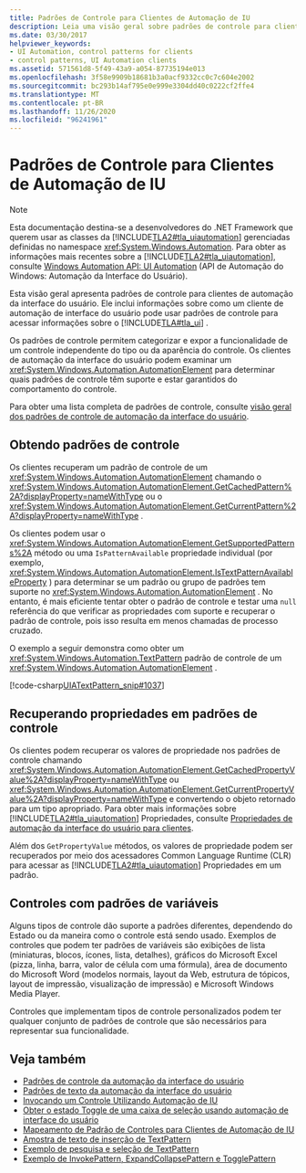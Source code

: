 ```yaml
---
title: Padrões de Controle para Clientes de Automação de IU
description: Leia uma visão geral sobre padrões de controle para clientes de automação da interface do usuário. Use padrões de controle para acessar informações sobre a interface do usuário.
ms.date: 03/30/2017
helpviewer_keywords:
- UI Automation, control patterns for clients
- control patterns, UI Automation clients
ms.assetid: 571561d8-5f49-43a9-a054-87735194e013
ms.openlocfilehash: 3f58e9909b18681b3a0acf9332cc0c7c604e2002
ms.sourcegitcommit: bc293b14af795e0e999e3304dd40c0222cf2ffe4
ms.translationtype: MT
ms.contentlocale: pt-BR
ms.lasthandoff: 11/26/2020
ms.locfileid: "96241961"
---
```

# <a name="ui-automation-control-patterns-for-clients"></a>Padrões de Controle para Clientes de Automação de IU

> [!NOTE]
> Esta documentação destina-se a desenvolvedores do .NET Framework que querem usar as classes da [!INCLUDE[TLA2#tla_uiautomation](../../../includes/tla2sharptla-uiautomation-md.md)] gerenciadas definidas no namespace <xref:System.Windows.Automation>. Para obter as informações mais recentes sobre a [!INCLUDE[TLA2#tla_uiautomation](../../../includes/tla2sharptla-uiautomation-md.md)], consulte [Windows Automation API: UI Automation](/windows/win32/winauto/entry-uiauto-win32) (API de Automação do Windows: Automação da Interface do Usuário).  
  
 Esta visão geral apresenta padrões de controle para clientes de automação da interface do usuário. Ele inclui informações sobre como um cliente de automação de interface do usuário pode usar padrões de controle para acessar informações sobre o [!INCLUDE[TLA#tla_ui](../../../includes/tlasharptla-ui-md.md)] .  
  
 Os padrões de controle permitem categorizar e expor a funcionalidade de um controle independente do tipo ou da aparência do controle. Os clientes de automação da interface do usuário podem examinar um <xref:System.Windows.Automation.AutomationElement> para determinar quais padrões de controle têm suporte e estar garantidos do comportamento do controle.  
  
 Para obter uma lista completa de padrões de controle, consulte [visão geral dos padrões de controle de automação da interface do usuário](ui-automation-control-patterns-overview.md).  
  
<a name="uiautomation_getting_control_patterns"></a>

## <a name="getting-control-patterns"></a>Obtendo padrões de controle  

 Os clientes recuperam um padrão de controle de um <xref:System.Windows.Automation.AutomationElement> chamando o <xref:System.Windows.Automation.AutomationElement.GetCachedPattern%2A?displayProperty=nameWithType> ou o <xref:System.Windows.Automation.AutomationElement.GetCurrentPattern%2A?displayProperty=nameWithType> .  
  
 Os clientes podem usar o <xref:System.Windows.Automation.AutomationElement.GetSupportedPatterns%2A> método ou uma `IsPatternAvailable` propriedade individual (por exemplo, <xref:System.Windows.Automation.AutomationElement.IsTextPatternAvailableProperty> ) para determinar se um padrão ou grupo de padrões tem suporte no <xref:System.Windows.Automation.AutomationElement> . No entanto, é mais eficiente tentar obter o padrão de controle e testar uma `null` referência do que verificar as propriedades com suporte e recuperar o padrão de controle, pois isso resulta em menos chamadas de processo cruzado.  
  
 O exemplo a seguir demonstra como obter um <xref:System.Windows.Automation.TextPattern> padrão de controle de um <xref:System.Windows.Automation.AutomationElement> .  
  
 [!code-csharp[UIATextPattern_snip#1037](../../../samples/snippets/csharp/VS_Snippets_Wpf/UIATextPattern_snip/CSharp/SearchWindow.cs#1037)]  
  
<a name="uiautomation_properties_on_control_patterns"></a>

## <a name="retrieving-properties-on-control-patterns"></a>Recuperando propriedades em padrões de controle  

 Os clientes podem recuperar os valores de propriedade nos padrões de controle chamando <xref:System.Windows.Automation.AutomationElement.GetCachedPropertyValue%2A?displayProperty=nameWithType> ou <xref:System.Windows.Automation.AutomationElement.GetCurrentPropertyValue%2A?displayProperty=nameWithType> e convertendo o objeto retornado para um tipo apropriado. Para obter mais informações sobre [!INCLUDE[TLA2#tla_uiautomation](../../../includes/tla2sharptla-uiautomation-md.md)] Propriedades, consulte [Propriedades de automação da interface do usuário para clientes](ui-automation-properties-for-clients.md).  
  
 Além dos `GetPropertyValue` métodos, os valores de propriedade podem ser recuperados por meio dos acessadores Common Language Runtime (CLR) para acessar as [!INCLUDE[TLA2#tla_uiautomation](../../../includes/tla2sharptla-uiautomation-md.md)] Propriedades em um padrão.  
  
<a name="uiautomation_with_variable_patterns"></a>

## <a name="controls-with-variable-patterns"></a>Controles com padrões de variáveis  

 Alguns tipos de controle dão suporte a padrões diferentes, dependendo do Estado ou da maneira como o controle está sendo usado. Exemplos de controles que podem ter padrões de variáveis são exibições de lista (miniaturas, blocos, ícones, lista, detalhes), gráficos do Microsoft Excel (pizza, linha, barra, valor de célula com uma fórmula), área de documento do Microsoft Word (modelos normais, layout da Web, estrutura de tópicos, layout de impressão, visualização de impressão) e Microsoft Windows Media Player.  
  
 Controles que implementam tipos de controle personalizados podem ter qualquer conjunto de padrões de controle que são necessários para representar sua funcionalidade.  
  
## <a name="see-also"></a>Veja também

- [Padrões de controle da automação da interface do usuário](ui-automation-control-patterns.md)
- [Padrões de texto da	 automação da interface do usuário](ui-automation-text-pattern.md)
- [Invocando um Controle Utilizando Automação de IU](invoke-a-control-using-ui-automation.md)
- [Obter o estado Toggle de uma caixa de seleção usando automação de interface do usuário](get-the-toggle-state-of-a-check-box-using-ui-automation.md)
- [Mapeamento de Padrão de Controles para Clientes de Automação de IU](control-pattern-mapping-for-ui-automation-clients.md)
- [Amostra de texto de inserção de TextPattern](https://github.com/Microsoft/WPF-Samples/tree/master/Accessibility/InsertText)
- [Exemplo de pesquisa e seleção de TextPattern](https://github.com/Microsoft/WPF-Samples/tree/master/Accessibility/FindText)
- [Exemplo de InvokePattern, ExpandCollapsePattern e TogglePattern](https://github.com/Microsoft/WPF-Samples/tree/master/Accessibility/InvokePattern)

